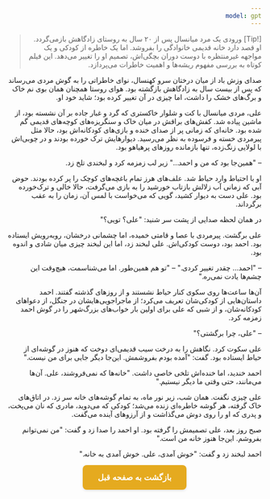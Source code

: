 ```yaml
---
model: gpt
---
```


> [!Tip] ورودی
> یک مرد میانسال پس از ۲۰ سال به روستای زادگاهش بازمی‌گردد. او قصد دارد خانه قدیمی خانوادگی را بفروشد. اما یک خاطره از کودکی و یک مواجهه غیرمنتظره با دوست دوران بچگی‌اش، تصمیم او را تغییر می‌دهد. این فیلم کوتاه به بررسی مفهوم ریشه‌ها و اهمیت خاطرات می‌پردازد.

صدای وزش باد از میان درختان سرو کهنسال، نوای خاطراتی را به گوش مردی می‌رساند که پس از بیست سال به زادگاهش بازگشته بود. هوای روستا همچنان همان بوی نم خاک و برگ‌های خشک را داشت، اما چیزی در آن تغییر کرده بود؛ شاید خود او.

علی، مردی میانسال با کت و شلوار خاکستری که گرد و غبار جاده بر آن نشسته بود، از ماشین پیاده شد. کفش‌های براقش در میان خاک و سنگریزه‌های کوچه‌های قدیمی گم شده بود. خانه‌ای که زمانی پر از صدای خنده و بازی‌های کودکانه‌اش بود، حالا مثل پیرمردی خسته و فرسوده به نظر می‌رسید. دیوارهایش ترک خورده بودند و در چوبی‌اش با لولایی زنگ‌زده، تنها بازمانده روزهای پرهیاهو بود.

– "همین‌جا بود که من و احمد…" زیر لب زمزمه کرد و لبخندی تلخ زد.

او با احتیاط وارد حیاط شد. علف‌های هرز تمام باغچه‌های کوچک را پر کرده بودند. حوض آبی که زمانی آب زلالش بازتاب خورشید را به بازی می‌گرفت، حالا خالی و ترک‌خورده بود. علی دست به دیوار کشید، گویی که می‌خواست با لمس آن، زمان را به عقب برگرداند.

در همان لحظه صدایی از پشت سر شنید: "علی؟ تویی؟"

علی برگشت. پیرمردی با عصا و قامتی خمیده، اما چشمانی درخشان، روبه‌رویش ایستاده بود. احمد بود، دوست کودکی‌اش. علی لبخند زد، اما این لبخند چیزی میان شادی و اندوه بود.

– "احمد… چقدر تغییر کردی." – "تو هم همین‌طور. اما می‌شناسمت، هیچ‌وقت این چشم‌ها یادت نمی‌ره."

آن‌ها ساعت‌ها روی سکوی کنار حیاط نشستند و از روزهای گذشته گفتند. احمد داستان‌هایی از کودکی‌شان تعریف می‌کرد؛ از ماجراجویی‌هایشان در جنگل، از دعواهای کودکانه‌شان، و از شبی که علی برای اولین بار خواب‌های بزرگ‌شهر را در گوش احمد زمزمه کرد.

– "علی، چرا برگشتی؟"

علی سکوت کرد. نگاهش را به درخت سیب قدیمی‌ای دوخت که هنوز در گوشه‌ای از حیاط ایستاده بود. گفت: "آمده بودم بفروشمش. این‌جا دیگر جایی برای من نیست."

احمد خندید، اما خنده‌اش تلخی خاصی داشت. "خانه‌ها که نمی‌فروشند، علی. آن‌ها می‌مانند، حتی وقتی ما دیگر نیستیم."

علی چیزی نگفت. همان شب، زیر نور ماه، به تمام گوشه‌های خانه سر زد. در اتاق‌های خاک گرفته، هر گوشه خاطره‌ای زنده می‌شد؛ کودکی که می‌دوید، مادری که نان می‌پخت، و پدری که او را روی دوش می‌گذاشت و از آرزوهای آینده می‌گفت.

صبح روز بعد، علی تصمیمش را گرفته بود. او احمد را صدا زد و گفت: "من نمی‌توانم بفروشم. این‌جا هنوز خانه من است."

احمد لبخند زد و گفت: "خوش آمدی، علی. خوش آمدی به خانه."

<html dir="rtl" lang="fa"><head> <meta charset="UTF-8"> <style> .back-button { display: inline-block; padding: 15px 30px; background-color: rgb(229, 170, 31); color: white; text-decoration: none; border-radius: 8px; font-family: 'Vazirmatn', Tahoma, Geneva, Verdana, sans-serif; font-weight: bold; font-size: 16px; border: none; cursor: pointer; transition: background-color 0.3s ease; box-shadow: 0 2px 5px rgba(0,0,0,0.1); } .back-button:hover { background-color: rgb(205, 150, 25); box-shadow: 0 3px 8px rgba(0,0,0,0.2); } .button-container { display: flex; justify-content: center; align-items: center;} </style></head><body> <div class="button-container"> <button class="back-button" onclick="window.history.back()" aria-label="بازگشت به صفحه قبل"> بازگشت به صفحه قبل </button> </div></body></html>